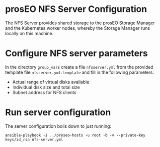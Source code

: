prosEO NFS Server Configuration
===============================

The NFS Server provides shared storage to the prosEO Storage Manager and the Kubernetes worker nodes, whereby the Storage Manager
runs locally on this machine.

# Configure NFS server parameters

In the directory `group_vars` create a file `nfsserver.yml` from the provided template file `nfsserver.yml.template` and
fill in the following parameters:
- Actual range of virtual disks available
- Individual disk size and total size
- Subnet address for NFS clients

# Run server configuration

The server configuration boils down to just running:
```
ansible-playbook -i ../proseo-hosts -u root -b -v --private-key keys/id_rsa nfs-server.yml
```
